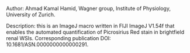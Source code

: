 Author: Ahmad Kamal Hamid, Wagner group, Institute of Physiology, University of Zurich.

Description: this is an ImageJ macro written in FIJI ImageJ V1.54f that enables the automated quantification of Picrosirius Red stain in brightfield renal WSIs. Corresponding publication DOI: 10.1681/ASN.0000000000000291. 
